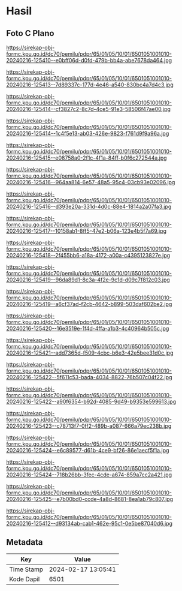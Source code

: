 # Hasil

## Foto C Plano

https://sirekap-obj-formc.kpu.go.id/dc70/pemilu/pdpr/65/01/05/10/01/6501051001010-20240216-125410--e0bff06d-d0fd-479b-bb4a-abe7678da464.jpg

https://sirekap-obj-formc.kpu.go.id/dc70/pemilu/pdpr/65/01/05/10/01/6501051001010-20240216-125413--7d89337c-177d-4e46-a540-830bc4a7d4c3.jpg

https://sirekap-obj-formc.kpu.go.id/dc70/pemilu/pdpr/65/01/05/10/01/6501051001010-20240216-125414--cf3827c2-8c7d-4ce5-91e3-58506f47ae00.jpg

https://sirekap-obj-formc.kpu.go.id/dc70/pemilu/pdpr/65/01/05/10/01/6501051001010-20240216-125414--1c4f5e13-ab03-426e-9823-f761d9f9a96a.jpg

https://sirekap-obj-formc.kpu.go.id/dc70/pemilu/pdpr/65/01/05/10/01/6501051001010-20240216-125415--e08758a0-2f1c-4f1a-84ff-b0f6c272544a.jpg

https://sirekap-obj-formc.kpu.go.id/dc70/pemilu/pdpr/65/01/05/10/01/6501051001010-20240216-125416--964aa814-6e57-48a5-95c4-03cb93e02096.jpg

https://sirekap-obj-formc.kpu.go.id/dc70/pemilu/pdpr/65/01/05/10/01/6501051001010-20240216-125416--d393e20a-331d-4d0c-88e4-1814a2a07fa3.jpg

https://sirekap-obj-formc.kpu.go.id/dc70/pemilu/pdpr/65/01/05/10/01/6501051001010-20240216-125417--10158ab1-8ff5-47e2-b06a-123e4b5f7a69.jpg

https://sirekap-obj-formc.kpu.go.id/dc70/pemilu/pdpr/65/01/05/10/01/6501051001010-20240216-125418--2f455bb6-a18a-4172-a00a-c4395123827e.jpg

https://sirekap-obj-formc.kpu.go.id/dc70/pemilu/pdpr/65/01/05/10/01/6501051001010-20240216-125419--96da89d1-8c3a-4f2e-9c1d-d09c7f812c03.jpg

https://sirekap-obj-formc.kpu.go.id/dc70/pemilu/pdpr/65/01/05/10/01/6501051001010-20240216-125419--a6cf37ad-f2cb-4642-b899-503daf602be2.jpg

https://sirekap-obj-formc.kpu.go.id/dc70/pemilu/pdpr/65/01/05/10/01/6501051001010-20240216-125420--16e3519e-1f4d-4ffa-a1b3-4c40964b505c.jpg

https://sirekap-obj-formc.kpu.go.id/dc70/pemilu/pdpr/65/01/05/10/01/6501051001010-20240216-125421--add7365d-f509-4cbc-b6e3-42e5bee31d0c.jpg

https://sirekap-obj-formc.kpu.go.id/dc70/pemilu/pdpr/65/01/05/10/01/6501051001010-20240216-125422--5f611c53-bada-4034-8822-76b507c04f22.jpg

https://sirekap-obj-formc.kpu.go.id/dc70/pemilu/pdpr/65/01/05/10/01/6501051001010-20240216-125422--a90f6354-b92d-4085-9d49-b9353e599613.jpg

https://sirekap-obj-formc.kpu.go.id/dc70/pemilu/pdpr/65/01/05/10/01/6501051001010-20240216-125423--c78713f7-0ff2-489b-a087-666a79ec238b.jpg

https://sirekap-obj-formc.kpu.go.id/dc70/pemilu/pdpr/65/01/05/10/01/6501051001010-20240216-125424--e6c89577-d61b-4ce9-bf26-86e1aecf5f1a.jpg

https://sirekap-obj-formc.kpu.go.id/dc70/pemilu/pdpr/65/01/05/10/01/6501051001010-20240216-125424--718b26bb-3fec-4cde-a674-859a7cc2a421.jpg

https://sirekap-obj-formc.kpu.go.id/dc70/pemilu/pdpr/65/01/05/10/01/6501051001010-20240216-125425--e7b00bd0-ccde-4a8d-8681-8ea1ab79c807.jpg

https://sirekap-obj-formc.kpu.go.id/dc70/pemilu/pdpr/65/01/05/10/01/6501051001010-20240216-125412--d93134ab-cab1-462e-95c1-0e5be87040d6.jpg


## Metadata

| Key        | Value               |
| ---------- | ------------------- |
| Time Stamp | 2024-02-17 13:05:41 |
| Kode Dapil | 6501                |



